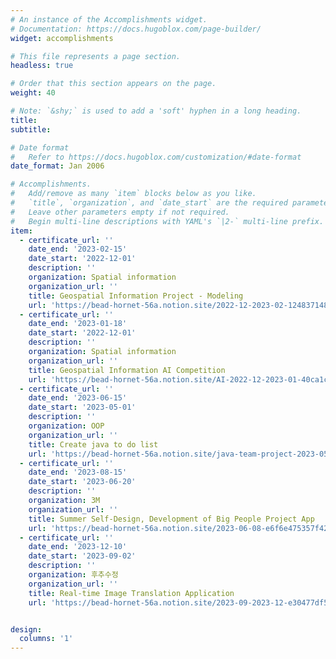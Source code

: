 ```yaml
---
# An instance of the Accomplishments widget.
# Documentation: https://docs.hugoblox.com/page-builder/
widget: accomplishments

# This file represents a page section.
headless: true

# Order that this section appears on the page.
weight: 40

# Note: `&shy;` is used to add a 'soft' hyphen in a long heading.
title: 
subtitle:

# Date format
#   Refer to https://docs.hugoblox.com/customization/#date-format
date_format: Jan 2006

# Accomplishments.
#   Add/remove as many `item` blocks below as you like.
#   `title`, `organization`, and `date_start` are the required parameters.
#   Leave other parameters empty if not required.
#   Begin multi-line descriptions with YAML's `|2-` multi-line prefix.
item:
  - certificate_url: ''
    date_end: '2023-02-15'
    date_start: '2022-12-01'
    description: ''
    organization: Spatial information
    organization_url: ''
    title: Geospatial Information Project - Modeling
    url: 'https://bead-hornet-56a.notion.site/2022-12-2023-02-124837148e53466bbbbc15c1a66dc405?pvs=4'
  - certificate_url: ''
    date_end: '2023-01-18'
    date_start: '2022-12-01'
    description: ''
    organization: Spatial information
    organization_url: ''
    title: Geospatial Information AI Competition
    url: 'https://bead-hornet-56a.notion.site/AI-2022-12-2023-01-40ca1cabe58248ae84ee0f1ef082bb87'
  - certificate_url: ''
    date_end: '2023-06-15'
    date_start: '2023-05-01'
    description: ''
    organization: OOP
    organization_url: ''
    title: Create java to do list
    url: 'https://bead-hornet-56a.notion.site/java-team-project-2023-05-06-15-d63c3805214240cdbf6abef23f77a7ea?pvs=4'
  - certificate_url: ''
    date_end: '2023-08-15'
    date_start: '2023-06-20'
    description: ''
    organization: 3M
    organization_url: ''
    title: Summer Self-Design, Development of Big People Project App
    url: 'https://bead-hornet-56a.notion.site/2023-06-08-e6f6e475357f42eab892f3018fb285da?pvs=4'
  - certificate_url: ''
    date_end: '2023-12-10'
    date_start: '2023-09-02'
    description: ''
    organization: 후추수정 
    organization_url: ''
    title: Real-time Image Translation Application
    url: 'https://bead-hornet-56a.notion.site/2023-09-2023-12-e30477df581246af8cf88b6ec92a901b'


design:
  columns: '1'
---
```

